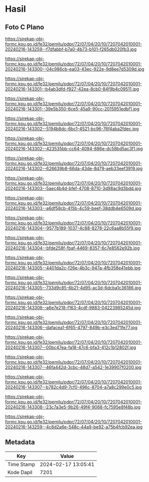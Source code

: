 # Hasil

## Foto C Plano

https://sirekap-obj-formc.kpu.go.id/fe32/pemilu/pdpr/72/07/04/20/10/7207042010001-20240216-143259--f7dfabbf-b7a0-4b73-b101-f265db020fb3.jpg

https://sirekap-obj-formc.kpu.go.id/fe32/pemilu/pdpr/72/07/04/20/10/7207042010001-20240216-143300--04c986cb-ea03-43ec-922e-9d8ee7d5309d.jpg

https://sirekap-obj-formc.kpu.go.id/fe32/pemilu/pdpr/72/07/04/20/10/7207042010001-20240216-143301--b4ab3dfd-f927-42ea-8cb0-84f9b4c09511.jpg

https://sirekap-obj-formc.kpu.go.id/fe32/pemilu/pdpr/72/07/04/20/10/7207042010001-20240216-143301--39e5b350-6ce5-45a9-90cc-2015951edbf1.jpg

https://sirekap-obj-formc.kpu.go.id/fe32/pemilu/pdpr/72/07/04/20/10/7207042010001-20240216-143302--5194b8dc-6bc1-4521-bc96-76f4aba2fdec.jpg

https://sirekap-obj-formc.kpu.go.id/fe32/pemilu/pdpr/72/07/04/20/10/7207042010001-20240216-143302--423535bb-cc64-4094-886e-dc58bd5ac3f1.jpg

https://sirekap-obj-formc.kpu.go.id/fe32/pemilu/pdpr/72/07/04/20/10/7207042010001-20240216-143302--626639b8-66da-43de-8d79-aeb33eef3919.jpg

https://sirekap-obj-formc.kpu.go.id/fe32/pemilu/pdpr/72/07/04/20/10/7207042010001-20240216-143303--5aec4b4d-bfef-4708-8710-3d98ac9d3bdd.jpg

https://sirekap-obj-formc.kpu.go.id/fe32/pemilu/pdpr/72/07/04/20/10/7207042010001-20240216-143303--a6df58cb-415b-4c59-beef-38ddb4e6509d.jpg

https://sirekap-obj-formc.kpu.go.id/fe32/pemilu/pdpr/72/07/04/20/10/7207042010001-20240216-143304--9577b189-1037-4c88-8278-22c6aa8b55f9.jpg

https://sirekap-obj-formc.kpu.go.id/fe32/pemilu/pdpr/72/07/04/20/10/7207042010001-20240216-143304--bfde258f-fbaf-4469-8357-6c7e8562e92b.jpg

https://sirekap-obj-formc.kpu.go.id/fe32/pemilu/pdpr/72/07/04/20/10/7207042010001-20240216-143305--4401da2c-f26e-4b3c-947a-4fb358e41ebb.jpg

https://sirekap-obj-formc.kpu.go.id/fe32/pemilu/pdpr/72/07/04/20/10/7207042010001-20240216-143305--733d9c85-6b21-4d95-ac3d-6dcba1c36186.jpg

https://sirekap-obj-formc.kpu.go.id/fe32/pemilu/pdpr/72/07/04/20/10/7207042010001-20240216-143306--a6e7e218-f163-4cdf-9883-04223985245d.jpg

https://sirekap-obj-formc.kpu.go.id/fe32/pemilu/pdpr/72/07/04/20/10/7207042010001-20240216-143306--dafacea1-6f65-4797-849b-e3c3ed71fe77.jpg

https://sirekap-obj-formc.kpu.go.id/fe32/pemilu/pdpr/72/07/04/20/10/7207042010001-20240216-143307--00bc47ea-fa18-47c6-bfa3-412c1b12802f.jpg

https://sirekap-obj-formc.kpu.go.id/fe32/pemilu/pdpr/72/07/04/20/10/7207042010001-20240216-143307--46fa442d-3cbc-48d7-a542-1e39907f0200.jpg

https://sirekap-obj-formc.kpu.go.id/fe32/pemilu/pdpr/72/07/04/20/10/7207042010001-20240216-143307--b782c4d9-7cf0-496c-8704-a7a8c299e0c5.jpg

https://sirekap-obj-formc.kpu.go.id/fe32/pemilu/pdpr/72/07/04/20/10/7207042010001-20240216-143308--23c7a3e5-9b26-49f4-9068-fc7595e8f48b.jpg

https://sirekap-obj-formc.kpu.go.id/fe32/pemilu/pdpr/72/07/04/20/10/7207042010001-20240216-143259--4c8d2a6e-548c-44a9-be92-a75b4fcb92ea.jpg


## Metadata

| Key        | Value               |
| ---------- | ------------------- |
| Time Stamp | 2024-02-17 13:05:41 |
| Kode Dapil | 7201                |



